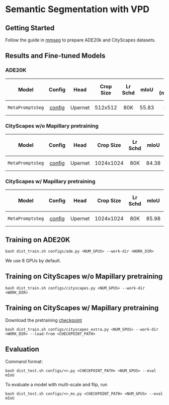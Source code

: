 # Semantic Segmentation with VPD
## Getting Started 
Follow the guide in [mmseg](https://github.com/open-mmlab/mmsegmentation/blob/master/docs/en/dataset_prepare.md) to prepare  ADE20k and CityScapes datasets.


## Results and Fine-tuned Models

### ADE20K
| Model | Config | Head | Crop Size | Lr Schd | mIoU | mIoU (ms+flip)  | Fine-tuned Model |
|:---:|:---:|:---:|:---:|:---:| :---:|:---:|:---:|
| ```MetaPromptsSeg``` | [config](configs/ade.py) | Upernet | 512x512 | 80K | 55.83 | 56.81 | [Google drive](https://drive.google.com/file/d/1io1xGeteywZuK_OY2VG9fB8O-LtgyYN1/view?usp=sharing) |

### CityScapes w/o Mapillary pretraining
| Model | Config | Head | Crop Size | Lr Schd | mIoU | mIoU (ms+flip)  | Fine-tuned Model |
|:---:|:---:|:---:|:---:|:---:| :---:|:---:|:---:|
| ```MetaPromptsSeg``` | [config](configs/cityscapes.py) | Upernet | 1024x1024 | 80K | 84.38 | 85.77 | [Google drive](https://drive.google.com/file/d/1uIMJUI-n557E5MydnZcl9Nq6FUKdYjQI/view?usp=sharing) |

### CityScapes w/ Mapillary pretraining
| Model | Config | Head | Crop Size | Lr Schd | mIoU | mIoU (ms+flip)  | Fine-tuned Model |
|:---:|:---:|:---:|:---:|:---:| :---:|:---:|:---:|
| ```MetaPromptsSeg``` | [config](configs/cityscapes_extra.py) | Upernet | 1024x1024 | 80K | 85.98 | 87.26 | [Google drive](https://drive.google.com/file/d/1kMcM_YSCCVsQA3DpUDT15t8Un-MEor3d/view?usp=sharing) |

## Training on ADE20K
```
bash dist_train.sh configs/ade.py <NUM_GPUS> --work-dir <WORK_DIR>
```
We use 8 GPUs by default.

## Training on CityScapes w/o Mapillary pretraining
```
bash dist_train.sh configs/cityscapes.py <NUM_GPUS> --work-dir <WORK_DIR>
```

## Training on CityScapes w/ Mapillary pretraining
Download the pretraining [checkpoint](https://drive.google.com/file/d/1fmTArICd1LWHVBgH2hWXR7rogyP8oe3v/view?usp=sharing)
```
bash dist_train.sh configs/cityscapes_extra.py <NUM_GPUS> --work-dir <WORK_DIR> --load-from <CHECKPOINT_PATH>
```

## Evaluation
Command format:
```
bash dist_test.sh configs/<>.py <CHECKPOINT_PATH> <NUM_GPUS> --eval mIoU
```
To evaluate a model with multi-scale and flip, run
```
bash dist_test.sh configs/<>_ms.py <CHECKPOINT_PATH> <NUM_GPUS> --eval mIoU
```
